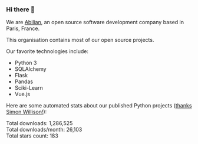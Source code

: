 ### Hi there 👋

We are [Abilian](https://abilian.com/), an open source software development company based in Paris, France.

This organisation contains most of our open source projects.

Our favorite technologies include:

- Python 3
- SQLAlchemy
- Flask
- Pandas
- Sciki-Learn
- Vue.js

Here are some automated stats about our published Python projects
([thanks Simon Willison!][sw-post]):

<!--marker-->
Total downloads: 1,286,525<br>
Total downloads/month: 26,103<br>
Total stars count: 183
<!--end-->

[sw-post]: https://simonwillison.net/2020/Jul/10/self-updating-profile-readme/